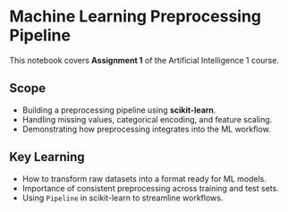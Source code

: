 # Machine Learning Preprocessing Pipeline

This notebook covers **Assignment 1** of the Artificial Intelligence 1 course.

## Scope
- Building a preprocessing pipeline using **scikit-learn**.
- Handling missing values, categorical encoding, and feature scaling.
- Demonstrating how preprocessing integrates into the ML workflow.

## Key Learning
- How to transform raw datasets into a format ready for ML models.
- Importance of consistent preprocessing across training and test sets.
- Using `Pipeline` in scikit-learn to streamline workflows.
